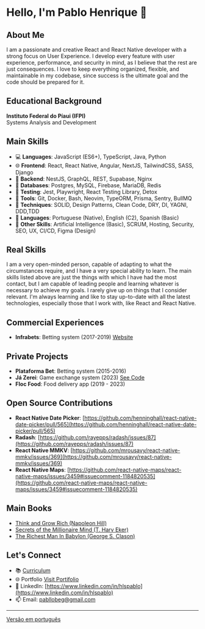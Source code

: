 # Hello, I'm Pablo Henrique 👋

## About Me
I am a passionate and creative React and React Native developer with a strong focus on User Experience. 
I develop every feature with user experience, performance, and security in mind, as I believe that the rest are just consequences. 
I love to keep everything organized, flexible, and maintainable in my codebase, since success is the ultimate goal and the code should be prepared for it.

## Educational Background
**Instituto Federal do Píaui (IFPI)** <br />
Systems Analysis and Development

## Main Skills
- 💻 **Languages**: JavaScript (ES6+), TypeScript, Java, Python
- 🌐 **Frontend**: React, React Native, Angular, NextJS, TailwindCSS, SASS, Django
- 🔗 **Backend**: NestJS, GraphQL, REST, Supabase, Nginx
- 💾 **Databases**: Postgres, MySQL, Firebase, MariaDB, Redis
- 🧪 **Testing**: Jest, Playwright, React Testing Library, Detox
- 🔧 **Tools**: Git, Docker, Bash, Neovim, TypeORM, Prisma, Sentry, BullMQ
- 🔦 **Techniques**: SOLID, Design Patterns, Clean Code, DRY, DI, YAGNI, DDD,TDD
- 🌟 **Languages**: Portuguese (Native), English (C2), Spanish (Basic)
- 🚀 **Other Skills**: Artificial Intelligence (Basic), SCRUM, Hosting, Security, SEO, UX, CI/CD, Figma (Design)

## Real Skills
I am a very open-minded person, capable of adapting to what the circumstances require, and I have a very special ability to learn. 
The main skills listed above are just the things with which I have had the most contact,
but I am capable of leading people and learning whatever is necessary to achieve my goals. 
I rarely give up on things that I consider relevant. I'm always learning and like to stay up-to-date with all the latest technologies, 
especially those that I work with, like React and React Native.

## Commercial Experiences
- **Infrabets**: Betting system (2017-2019) [Website](https://infrabets.com.br)

## Private Projects
- **Plataforma Bet**: Betting system (2015-2016)
- **Já Zerei**: Game exchange system (2023) [See Code](https://github.com/hlspablo/jazerei)
- **Floc Food**: Food delivery app (2019 - 2023)

## Open Source Contributions
- **React Native Date Picker**: [https://github.com/henninghall/react-native-date-picker/pull/565](https://github.com/henninghall/react-native-date-picker/pull/565)
- **Radash**: [https://github.com/rayepps/radash/issues/87](https://github.com/rayepps/radash/issues/87)
- **React Native MMKV**: [https://github.com/mrousavy/react-native-mmkv/issues/369](https://github.com/mrousavy/react-native-mmkv/issues/369)
- **React Native Maps**: [https://github.com/react-native-maps/react-native-maps/issues/3459#issuecomment-1184820535](https://github.com/react-native-maps/react-native-maps/issues/3459#issuecomment-1184820535)

## Main Books
- [Think and Grow Rich (Napoleon Hill)](https://www.amazon.com.br/Think-Grow-Rich-Napoleon-Hill/dp/1585424331)
- [Secrets of the Millionaire Mind (T. Harv Eker)](https://www.amazon.com.br/Secrets-Millionaire-Mind-Mastering-English-ebook/dp/B000FCJZ3G)
- [The Richest Man In Babylon (George S. Clason)](https://www.amazon.com.br/Richest-Man-Babylon-English-ebook/dp/B07H7HN6DN)

## Let's Connect
- 📚 [Curriculum](https://github.com/hlspablo/hlspablo/blob/main/curriculum.pdf)
- 🌐 Portfolio [Visit Portifolio](https://webshell-hlspablo.vercel.app)
- 📱 LinkedIn: [https://www.linkedin.com/in/hlspablo](https://www.linkedin.com/in/hlspablo)
- 📫 Email: pabllobeg@gmail.com

---
[Versão em português](README-ptBR.md)
